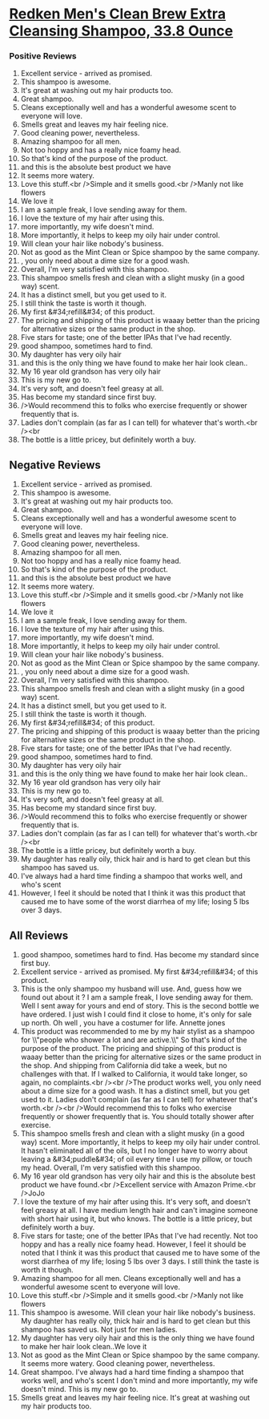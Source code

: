 # [Redken Men&#x27;s Clean Brew Extra Cleansing Shampoo, 33.8 Ounce](https://products.checkmycream.com/products/Redken-Men&#x27;s-Clean-Brew-Extra-Cleansing-Shampoo-33.8-Ounce.html)

### Positive Reviews

<ol>
      <li>Excellent service - arrived as promised.</li>
      <li>This shampoo is awesome.  </li>
      <li>It&#x27;s great at washing out my hair products too.</li>
      <li>Great shampoo.</li>
      <li>Cleans exceptionally well and has a wonderful awesome scent to everyone will love.</li>
      <li>Smells great and leaves my hair feeling nice.</li>
      <li>Good cleaning power, nevertheless.</li>
      <li>Amazing shampoo for all men.</li>
      <li>Not too hoppy and has a really nice foamy head.  </li>
      <li>So that&#x27;s kind of the purpose of the product.  </li>
      <li>and this is the absolute best product we have</li>
      <li>It seems more watery.  </li>
      <li>Love this stuff.&lt;br /&gt;Simple and it smells good.&lt;br /&gt;Manly not like flowers</li>
      <li>We love it</li>
      <li>I am a sample freak, I love sending away for them.</li>
      <li>I love the texture of my hair after using this.</li>
      <li>more importantly, my wife doesn&#x27;t mind.</li>
      <li>More importantly, it helps to keep my oily hair under control.  </li>
      <li>Will clean your hair like nobody&#x27;s business.  </li>
      <li>Not as good as the Mint Clean or Spice shampoo by the same company.  </li>
      <li>, you only need about a dime size for a good wash.  </li>
      <li>Overall, I&#x27;m very satisfied with this shampoo.</li>
      <li>This shampoo smells fresh and clean with a slight musky (in a good way) scent.  </li>
      <li>It has a distinct smell, but you get used to it.  </li>
      <li>I still think the taste is worth it though.</li>
      <li>My first &amp;#34;refill&amp;#34; of this product.</li>
      <li>The pricing and shipping of this product is waaay better than the pricing for alternative sizes or the same product in the shop.  </li>
      <li>Five stars for taste; one of the better IPAs that I&#x27;ve had recently.  </li>
      <li>good shampoo, sometimes hard to find.  </li>
      <li>My daughter has very oily hair</li>
      <li>and this is the only thing we have found to make her hair look clean..</li>
      <li>My 16 year old grandson has very oily hair</li>
      <li>This is my new go to.</li>
      <li>It&#x27;s very soft, and doesn&#x27;t feel greasy at all.</li>
      <li>Has become my standard since first buy.</li>
      <li>/&gt;Would recommend this to folks who exercise frequently or shower frequently that is.  </li>
      <li>Ladies don&#x27;t complain (as far as I can tell) for whatever that&#x27;s worth.&lt;br /&gt;&lt;br</li>
      <li>The bottle is a little pricey, but definitely worth a buy.</li>
</ol>


<h2>Negative Reviews</h2>
<ol>
<li> Excellent service - arrived as promised.</li>
<li> This shampoo is awesome.  </li>
<li> It&#x27;s great at washing out my hair products too.</li>
<li> Great shampoo.</li>
<li> Cleans exceptionally well and has a wonderful awesome scent to everyone will love.</li>
<li> Smells great and leaves my hair feeling nice.</li>
<li> Good cleaning power, nevertheless.</li>
<li> Amazing shampoo for all men.</li>
<li> Not too hoppy and has a really nice foamy head.  </li>
<li> So that&#x27;s kind of the purpose of the product.  </li>
<li> and this is the absolute best product we have</li>
<li> It seems more watery.  </li>
<li> Love this stuff.&lt;br /&gt;Simple and it smells good.&lt;br /&gt;Manly not like flowers</li>
<li> We love it</li>
<li> I am a sample freak, I love sending away for them.</li>
<li> I love the texture of my hair after using this.</li>
<li> more importantly, my wife doesn&#x27;t mind.</li>
<li> More importantly, it helps to keep my oily hair under control.  </li>
<li> Will clean your hair like nobody&#x27;s business.  </li>
<li> Not as good as the Mint Clean or Spice shampoo by the same company.  </li>
<li> , you only need about a dime size for a good wash.  </li>
<li> Overall, I&#x27;m very satisfied with this shampoo.</li>
<li> This shampoo smells fresh and clean with a slight musky (in a good way) scent.  </li>
<li> It has a distinct smell, but you get used to it.  </li>
<li> I still think the taste is worth it though.</li>
<li> My first &amp;#34;refill&amp;#34; of this product.</li>
<li> The pricing and shipping of this product is waaay better than the pricing for alternative sizes or the same product in the shop.  </li>
<li> Five stars for taste; one of the better IPAs that I&#x27;ve had recently.  </li>
<li> good shampoo, sometimes hard to find.  </li>
<li> My daughter has very oily hair</li>
<li> and this is the only thing we have found to make her hair look clean..</li>
<li> My 16 year old grandson has very oily hair</li>
<li> This is my new go to.</li>
<li> It&#x27;s very soft, and doesn&#x27;t feel greasy at all.</li>
<li> Has become my standard since first buy.</li>
<li> /&gt;Would recommend this to folks who exercise frequently or shower frequently that is.  </li>
<li> Ladies don&#x27;t complain (as far as I can tell) for whatever that&#x27;s worth.&lt;br /&gt;&lt;br</li>
<li> The bottle is a little pricey, but definitely worth a buy.</li>
<li> My daughter has really oily, thick hair and is hard to get clean but this shampoo has saved us.  </li>
<li> I&#x27;ve always had a hard time finding a shampoo that works well, and who&#x27;s scent</li>
<li> However, I feel it should be noted that I think it was this product that caused me to have some of the worst diarrhea of my life; losing 5 lbs over 3 days.  </li>
</ol>

<h2>All Reviews</h2>

<ol>
    <li> good shampoo, sometimes hard to find.  Has become my standard since first buy.</li>
    <li> Excellent service - arrived as promised. My first &amp;#34;refill&amp;#34; of this product.</li>
    <li> This is the only shampoo my husband will use. And, guess how we found out about it ? I am a sample freak, I love sending away for them. Well I sent away for yours and end of story. This is the second bottle we have ordered. I just wish I could find it close to home, it&#x27;s only for sale up north.  Oh well , you have a costumer for life.  Annette jones</li>
    <li> This product was recommended to me by my hair stylist as a shampoo for \\&quot;people who shower a lot and are active.\\&quot;  So that&#x27;s kind of the purpose of the product.  The pricing and shipping of this product is waaay better than the pricing for alternative sizes or the same product in the shop.  And shipping from California did take a week, but no challenges with that.  If I walked to California, it would take longer, so again, no complaints.&lt;br /&gt;&lt;br /&gt;The product works well, you only need about a dime size for a good wash.  It has a distinct smell, but you get used to it.  Ladies don&#x27;t complain (as far as I can tell) for whatever that&#x27;s worth.&lt;br /&gt;&lt;br /&gt;Would recommend this to folks who exercise frequently or shower frequently that is.  You should totally shower after exercise.</li>
    <li> This shampoo smells fresh and clean with a slight musky (in a good way) scent.  More importantly, it helps to keep my oily hair under control.  It hasn&#x27;t eliminated all of the oils, but I no longer have to worry about leaving a &amp;#34;puddle&amp;#34; of oil every time I use my pillow, or touch my head.  Overall, I&#x27;m very satisfied with this shampoo.</li>
    <li> My 16 year old grandson has very oily hair and this is the absolute best product we have found.&lt;br /&gt;Excellent service with Amazon Prime.&lt;br /&gt;JoJo</li>
    <li> I love the texture of my hair after using this. It&#x27;s very soft, and doesn&#x27;t feel greasy at all. I have medium length hair and can&#x27;t imagine someone with short hair using it, but who knows. The bottle is a little pricey, but definitely worth a buy.</li>
    <li> Five stars for taste; one of the better IPAs that I&#x27;ve had recently.  Not too hoppy and has a really nice foamy head.  However, I feel it should be noted that I think it was this product that caused me to have some of the worst diarrhea of my life; losing 5 lbs over 3 days.  I still think the taste is worth it though.</li>
    <li> Amazing shampoo for all men. Cleans exceptionally well and has a wonderful awesome scent to everyone will love.</li>
    <li> Love this stuff.&lt;br /&gt;Simple and it smells good.&lt;br /&gt;Manly not like flowers</li>
    <li> This shampoo is awesome.  Will clean your hair like nobody&#x27;s business.  My daughter has really oily, thick hair and is hard to get clean but this shampoo has saved us.  Not just for men ladies.</li>
    <li> My daughter has very oily hair and this is the only thing we have found to make her hair look clean..We love it</li>
    <li> Not as good as the Mint Clean or Spice shampoo by the same company.  It seems more watery.  Good cleaning power, nevertheless.</li>
    <li> Great shampoo. I&#x27;ve always had a hard time finding a shampoo that works well, and who&#x27;s scent I don&#x27;t mind and more importantly, my wife doesn&#x27;t mind. This is my new go to.</li>
    <li> Smells great and leaves my hair feeling nice. It&#x27;s great at washing out my hair products too.</li>
</ol>




